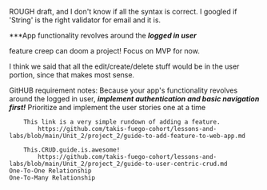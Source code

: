 ROUGH draft, and I don't know if all the syntax is correct. I googled if 'String' is the right validator for email and it is. 

***App functionality revolves around the ***logged in user***

feature creep can doom a project! Focus on MVP for now.

I think we said that all the edit/create/delete stuff would be in the user portion, since that makes most sense.

GitHUB requirement notes:
    Because your app's functionality revolves around the logged in user, ***implement authentication and basic navigation first!***
    Prioritize and implement the user stories one at a time

        This link is a very simple rundown of adding a feature.
            https://github.com/takis-fuego-cohort/lessons-and-labs/blob/main/Unit_2/project_2/guide-to-add-feature-to-web-app.md

        This.CRUD.guide.is.awesome!
            https://github.com/takis-fuego-cohort/lessons-and-labs/blob/main/Unit_2/project_2/guide-to-user-centric-crud.md
    One-To-One Relationship
    One-To-Many Relationship
